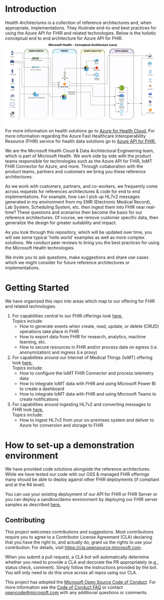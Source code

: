 # Introduction 
Health Architectures is a collection of reference architectures and, when appropriate, implementations. They illustrate end-to-end best practices for using the Azure API for FHIR and related technologies. Below is the holistic conceptual end to end architecture for Azure API for FHIR.
![Microsoft Health Concecptual](./ConceptualArchitectureCore.png)
For more information on health solutions go to [Azure for Health Cloud.](https://azure.microsoft.com/en-us/industries/healthcare/) For more information regarding the Azure Fast Healthcare Interoperability Resource (FHIR) service for health data solutions go to [Azure API for FHIR.](https://azure.microsoft.com/en-us/services/azure-api-for-fhir/)

We are the Microsoft Health Cloud & Data Architectural Engineering team, which is part of Microsoft Health. We work side by side with the product teams responsible for technologies such as the Azure API for FHIR, IoMT FHIR Connector for Azure, and more. Through collaboration with the product teams, partners and customers we bring you these reference architectures.

As we work with customers, partners, and co-workers, we frequently come across requests for references architectures & code for end to end implementations. For example, how can I pick up HL7v2 messages generated in my environment from my EMR (Electronic Medical Record), Lab System, Scheduling System, etc. then ingest them into FHIR near real-time? These questions and scenarios then become the basis for our reference architectures. Of course, we remove customer specific data, then generalize the design for greater suitability and impact.

As you look through this repository, which will be updated over time, you will see some typical 'hello world' examples as well as more complex solutions. We conduct peer reviews to bring you the best practices for using the Microsoft Health technologies.

We invite you to ask questions, make suggestions and share use cases which we might consider for future reference architectures or implementations.


# Getting Started
We have organized this repo into areas which map to our offering for FHIR and related technologies.

1.  For capabilities central to our FHIR offerings look [here.](http://github.com/microsoft/health-architectures/tree/master/FHIR)  
Topics include:  
    *   How to generate events when create, read, update, or delete (CRUD) operations take place in FHIR
    *   How to export data from FHIR for research, analytics, machine learning, etc.  
    *   How to secure resources in FHIR and/or process data on egress (i.e. anonymization) and ingress (i.e proxy)
2.  For capabilities around our Internet of Medical Things (IoMT) offering look [here.](http://github.com/microsoft/health-architectures/tree/master/IoMT)  
Topics include:  
    *   How to configure the IoMT FHIR Connector and process telemetry data  
    *   How to integrate IoMT data with FHIR and using Microsoft Power BI to create a dashboard  
    *   How to integrate IoMT data with FHIR and using Microsoft Teams to create notifications
3.  For capabilities around ingesting HL7v2 and converting messages to FHIR look [here.](http://github.com/microsoft/health-architectures/tree/master/HL7Conversion)  
Topics include:  
    *   How to ingest HL7v2 from your on-premises system and deliver to Azure for conversion and storage to FHIR   
 

# How to set-up a demonstration environment
We have provided code solutions alongside the reference architectures. While we have tested our code with our OSS & managed FHIR offerings many should be able to deploy against other FHIR deployments (if compliant and at the R4 level).

You can use your existing deployment of our API for FHIR or FHIR Server or you can deploy a sandbox/demo environment by deploying our FHIR server samples as described [here.](http://aka.ms/fhircore)

## Contributing

This project welcomes contributions and suggestions.  Most contributions require you to agree to a
Contributor License Agreement (CLA) declaring that you have the right to, and actually do, grant us
the rights to use your contribution. For details, visit https://cla.opensource.microsoft.com.

When you submit a pull request, a CLA bot will automatically determine whether you need to provide
a CLA and decorate the PR appropriately (e.g., status check, comment). Simply follow the instructions
provided by the bot. You will only need to do this once across all repos using our CLA.

This project has adopted the [Microsoft Open Source Code of Conduct](https://opensource.microsoft.com/codeofconduct/).
For more information see the [Code of Conduct FAQ](https://opensource.microsoft.com/codeofconduct/faq/) or
contact [opencode@microsoft.com](mailto:opencode@microsoft.com) with any additional questions or comments.